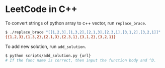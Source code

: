 # LeetCode in C++

To convert strings of python array to c++ vector, run `replace_brace`.

```bash
$ ./replace_brace "[[1,2,3],[1,3,2],[2,1,3],[2,3,1],[3,1,2],[3,2,1]]"
{{1,2,3},{1,3,2},{2,1,3},{2,3,1},{3,1,2},{3,2,1}}
```

To add new solution, run `add_solution`.

```bash
$ python scripts/add_solution.py {url}
# If the func name is correct, then input the function body and ^D.
```
